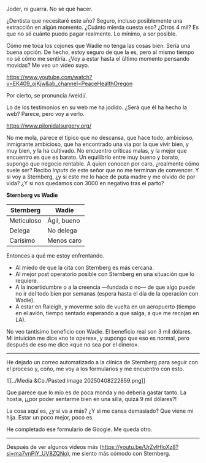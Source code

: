 Joder, ni guarra. No sé qué hacer.

¿Dentista que necesitaré este año? Seguro, incluso posiblemente una extracción en algún momento. ¿Cuánto mierda cuesta eso? ¿Otros 4 mil? Es que no sé cuánto puedo pagar realmente. Lo mínimo, a ser posible.

Cómo me toca los cojones que Wadie no tenga las cosas bien. Sería una buena opción. De hecho, estoy seguro de que la es, pero al mismo tiempo no sé cómo me sentiría. ¿Voy a estar hasta el último momento pensando movidas? Me veo un vídeo suyo.

https://www.youtube.com/watch?v=EK409_ojKjw&ab_channel=PeaceHealthOregon

Por cierto, se pronuncia /weidi/.

Lo de los testimonios en su web me ha jodido. ¿Será que él ha hecho la web? Parece, pero voy a verlo.

https://www.pilonidalsurgery.org/

No me mola, parece el típico que no descansa, que hace todo, ambicioso, inmigrante ambicioso, que ha encontrado una vía por la que vivir bien, y muy bien, y la ha cultivado. No encuentro críticas malas, y la mejor que encuentro es que es barato. Un equilibrio entre muy bueno y barato, supongo que negocio rentable. A quien conocen por caro, ¿realmente cómo suele ser? Recibo _inputs_ de este señor que no me terminan de convencer. Y si voy a Sternberg, ¿y si este me lo hace de puta madre y me olvido de por vida? ¿Y si nos quedamos con 3000 en negativo tras el parto?

**Sternberg vs Wadie**

| Sternberg  | Wadie       |
| ---------- | ----------- |
| Meticuloso | Ágil, bueno |
| Delega     | No delega   |
| Carísimo   | Menos caro  |

Entonces a qué me estoy enfrentando.

- Al miedo de que la cita con Sternberg es más cercana.
- Al mejor post operatorio posible con Sternberg en una situación que lo requiere.
- A la incertidumbre o a la creencia —fundada o no— de que algo puede no ir del todo bien por semanas (espera hasta el día de la operación con Wadie).
- A estar en Raleigh, y moverme solo de vuelta en un aeropuerto (tiempo en el avión, tiempo sentado esperando a que salga, a que me recojan en LA).

No veo tantísimo beneficio con Wadie. El beneficio real son 3 mil dólares. Mi intuición me dice «no te operes», y supongo que eso es normal, pero después de eso me dice «que no sea por el dinero».

---

He dejado un correo automatizado a la clínica de Sternberg para seguir con el proceso y, coño, me voy a los formularios y me encuentro con esto.

![[../Media &Co./Pasted image 20250408222859.png]]

Que parece que lo mío es de poca monda y no debería gastar tanto. La hostia, ¡¿por poder sentarme bien en una silla, quizá 9 mil dólares?!

La cosa aquí es, ¿y si va a más? ¿Y si me cansa demasiado? Que viene mi hija. Estar un poco mejor, poco es.

He completado ese formulario de Google. Me queda otro.

---

Después de ver algunos videos más (https://youtu.be/UrZvlHIoXz8?si=ma7vnPiY_UV8ZQNo), me siento más cómodo con Sternberg.